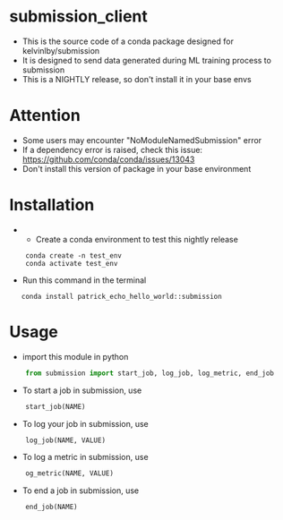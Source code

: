 # submission_client
- This is the source code of a conda package designed for kelvinlby/submission
- It is designed to send data generated during ML training process to submission
- This is a NIGHTLY release, so don't install it in your base envs
# Attention
- Some users may encounter "NoModuleNamedSubmission" error
- If a dependency error is raised, check this issue: https://github.com/conda/conda/issues/13043
- Don't install this version of package in your base environment

# Installation
- - Create a conda environment to test this nightly release
```shell:
    conda create -n test_env
    conda activate test_env
```
- Run this command in the terminal
 ```shell
    conda install patrick_echo_hello_world::submission
```

# Usage
- import this module in python
```Python
    from submission import start_job, log_job, log_metric, end_job
```
- To start a job in submission, use
```Python
    start_job(NAME)
```
- To log your job in submission, use
```Python
    log_job(NAME, VALUE)
```
- To log a metric in submission, use
```Python
    og_metric(NAME, VALUE)
```
- To end a job in submission, use
```Python
    end_job(NAME)
```


